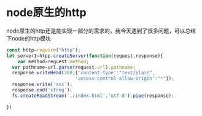 # node原生的http

node原生的http还是能实现一部分的需求的，我今天遇到了很多问题，可以总结下node的http模块

```javascript
const http=require("http");
let server1=htpp.createServer(function(request,response){
 	var method=request.method;
  var pathname=url.parse(request.url).pathname;
  response.writeHead(200,{'content-type':"text/plain",
                         'access-control-allow-origin':"*"});
  response.write('xxx');
  response.end('strng');
  fs.createReadStream('./index.html','utf-8').pipe(response);
  
})
```

